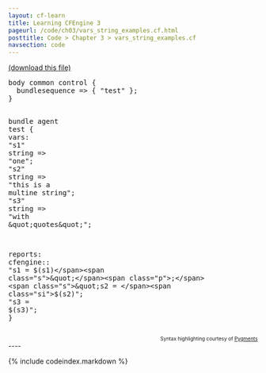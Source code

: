 ```yaml
---
layout: cf-learn
title: Learning CFEngine 3
pageurl: /code/ch03/vars_string_examples.cf.html
posttitle: Code > Chapter 3 > vars_string_examples.cf
navsection: code
---
```


[(download this file)](https://raw.github.com/zzamboni/cf-learn.info/master/src/ch03/vars_string_examples.cf)

<div class="highlight"><pre><span class="k">body</span> <span class="k">common</span> <span class="k">control</span> <span class="p">{</span>
  <span class="kr">bundlesequence</span> <span class="o">=&gt;</span> <span class="p">{</span> <span class="s">&quot;test&quot;</span> <span class="p">};</span>
<span class="p">}</span>

<span class="k">bundle</span> <span class="k">agent</span> <span class="nf">test</span>
<span class="p">{</span>
  <span class="kd">vars</span><span class="p">:</span>
    <span class="p">&quot;</span><span class="nv">s1</span><span class="p">&quot;</span> <span class="kt">string</span> <span class="o">=&gt;</span> <span class="s">&quot;one&quot;</span><span class="p">;</span>
    <span class="p">&quot;</span><span class="nv">s2</span><span class="p">&quot;</span> <span class="kt">string</span> <span class="o">=&gt;</span> <span class="s">&quot;this</span>
<span class="s">is a</span>
<span class="s">multine string&quot;</span><span class="p">;</span>
    <span class="p">&quot;</span><span class="nv">s3</span><span class="p">&quot;</span> <span class="kt">string</span> <span class="o">=&gt;</span> <span class="s">&quot;with </span><span class="se">\&quot;</span><span class="s">quotes</span><span class="se">\&quot;</span><span class="s">&quot;</span><span class="p">;</span>

  <span class="kd">reports</span><span class="p">:</span>
    <span class="nc">cfengine</span><span class="p">::</span>
      <span class="s">&quot;s1 = </span><span class="si">$(s1)</span><span class="s">&quot;</span><span class="p">;</span>
      <span class="s">&quot;s2 = </span><span class="si">$(s2)</span><span class="s">&quot;</span><span class="p">;</span>
      <span class="s">&quot;s3 = </span><span class="si">$(s3)</span><span class="s">&quot;</span><span class="p">;</span>
<span class="p">}</span>
</pre></div>

<div align="right"><font size="-2">Syntax highlighting courtesy of <a href="http://blog.zzamboni.org/cfengine3-lexer-for-pygments">Pygments</a></font></div>
----

{% include codeindex.markdown %}
